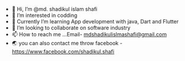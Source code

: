 - 👋 Hi, I’m @md. shadikul islam shafi
- 👀 I’m interested in codding 
- 🌱 Currently I’m learning App development with java, Dart and Flutter
- 💞️ I’m looking to collaborate on software industry 
- 📫 How to reach me ...Email- mdshadikulislmashafi@gmail.com
- 🌏 you can also contact me throw facebook - https://www.facebook.com/shadikul.shafi

<!---
shafi21064/shafi21064 is a ✨ special ✨ repository because its `README.md` (this file) appears on your GitHub profile.
You can click the Preview link to take a look at your changes.
--->
